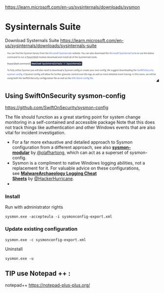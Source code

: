 
https://learn.microsoft.com/en-us/sysinternals/downloads/sysmon


# Sysinternals Suite

Download Systernals Suite
https://learn.microsoft.com/en-us/sysinternals/downloads/sysinternals-suite
![](../../../../Cybersecurity/Imagens/Pasted%20image%2020240611222350.png)


## Using SwiftOnSecurity sysmon-config

https://github.com/SwiftOnSecurity/sysmon-config

The file should function as a great starting point for system change monitoring in a self-contained and accessible package
Note that this does not track things like authentication and other Windows events that are also vital for incident investigation.

- For a far more exhaustive and detailed approach to Sysmon configuration from a different approach, see also **[sysmon-modular](https://github.com/olafhartong/sysmon-modular)** by [@olafhartong](https://twitter.com/olafhartong), which can act as a superset of sysmon-config.
- Sysmon is a compliment to native Windows logging abilities, not a replacement for it. For valuable advice on these configurations, see **[MalwareArchaeology Logging Cheat Sheets](https://www.malwarearchaeology.com/cheat-sheets)** by [@HackerHurricane](https://twitter.com/hackerhurricane).
-

### Install
Run with administrator rights
````cmd.exe
sysmon.exe -accepteula -i sysmonconfig-export.xml
`````

### Update existing configuration

````
sysmon.exe -c sysmonconfig-export.xml
`````

Uninstall
````
sysmon.exe -u
`````


## TIP use Notepad ++ :
notepad++
https://notepad-plus-plus.org/
